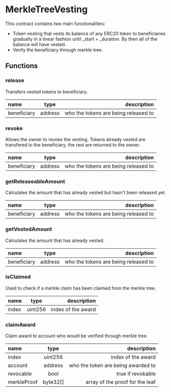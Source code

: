 # MerkleTreeVesting

This contract contains two main functionalities:

- Token vesting that vests its balance of any ERC20 token to beneficiaries gradually in a linear fashion until \_start + \_duration. By then all of the balance will have vested.
- Verify the beneficiary through merkle tree.

## Functions

### release

Transfers vested tokens to beneficiary.

| name        |  type   |                          description |
| :---------- | :-----: | -----------------------------------: |
| beneficiary | address | who the tokens are being released to |

### revoke

Allows the owner to revoke the vesting. Tokens already vested are transfered to the beneficiary, the rest are returned to the owner.

| name        |  type   |                          description |
| :---------- | :-----: | -----------------------------------: |
| beneficiary | address | who the tokens are being released to |

### getReleaseableAmount

Calculates the amount that has already vested but hasn't been released yet.

| name        |  type   |                          description |
| :---------- | :-----: | -----------------------------------: |
| beneficiary | address | who the tokens are being released to |

### getVestedAmount

Calculates the amount that has already vested.

| name        |  type   |                          description |
| :---------- | :-----: | -----------------------------------: |
| beneficiary | address | who the tokens are being released to |

### isClaimed

Used to check if a merkle claim has been claimed from the merkle tree.

| name  |  type   |        description |
| :---- | :-----: | -----------------: |
| index | uint256 | index of the award |

### claimAward

Claim award to account who would be verified through merkle tree.

| name        |   type   |                        description |
| :---------- | :------: | ---------------------------------: |
| index       | uint256  |                 index of the award |
| account     | address  | who the token are being awarded to |
| revocable   |   bool   |                  true if revokable |
| merkleProof | byte32[] |    array of the proof for the leaf |
